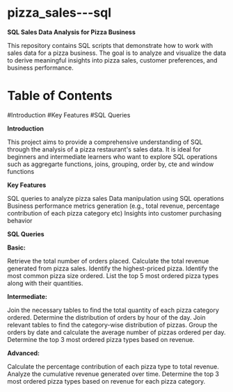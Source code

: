 # pizza_sales---sql
**SQL Sales Data Analysis for Pizza Business**

This repository contains SQL scripts that demonstrate how to work with sales data for a pizza business. The goal is to analyze and visualize the data to derive meaningful insights into pizza sales, customer preferences, and business performance.

# Table of Contents
#Introduction
#Key Features
#SQL Queries

**Introduction**

This project aims to provide a comprehensive understanding of SQL through the analysis of a pizza restaurant's sales data. It is ideal for beginners and intermediate learners who want to explore SQL operations such as aggregarte functions, joins, grouping, order by, cte and window functions

**Key Features**

SQL queries to analyze pizza sales
Data manipulation using SQL operations
Business performance metrics generation (e.g., total revenue, percentage contribution of each pizza category etc)
Insights into customer purchasing behavior

**SQL Queries**

**Basic:**

Retrieve the total number of orders placed.
Calculate the total revenue generated from pizza sales.
Identify the highest-priced pizza.
Identify the most common pizza size ordered.
List the top 5 most ordered pizza types along with their quantities.


**Intermediate:**

Join the necessary tables to find the total quantity of each pizza category ordered.
Determine the distribution of orders by hour of the day.
Join relevant tables to find the category-wise distribution of pizzas.
Group the orders by date and calculate the average number of pizzas ordered per day.
Determine the top 3 most ordered pizza types based on revenue.

**Advanced:**

Calculate the percentage contribution of each pizza type to total revenue.
Analyze the cumulative revenue generated over time.
Determine the top 3 most ordered pizza types based on revenue for each pizza category.





